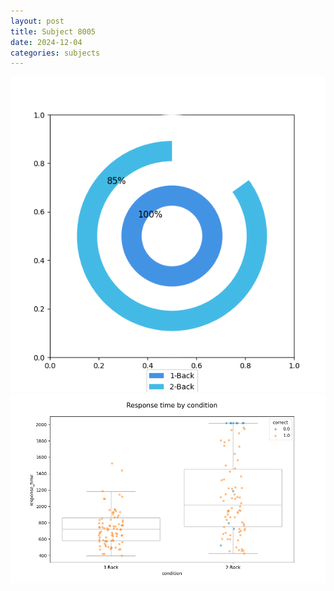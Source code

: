 ```yaml
---
layout: post
title: Subject 8005
date: 2024-12-04
categories: subjects
---
```


![](data/8005/run-19/8005_accuracy_by_condition.png)
![](data/8005/run-19/8005_response_time_by_condition.png)
